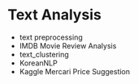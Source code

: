 # Text Analysis
* text preprocessing
* IMDB Movie Review Analysis
* text_clustering
* KoreanNLP
* Kaggle Mercari Price Suggestion
